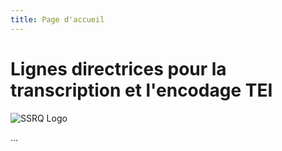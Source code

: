 ```yaml
---
title: Page d'accueil
---
```


# Lignes directrices pour la transcription et l'encodage TEI

![SSRQ Logo](ssrq-logo.svg)

...
